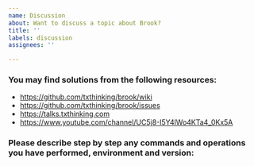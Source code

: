 ```yaml
---
name: Discussion
about: Want to discuss a topic about Brook?
title: ''
labels: discussion
assignees: ''

---
```


### You may find solutions from the following resources:

* https://github.com/txthinking/brook/wiki
* https://github.com/txthinking/brook/issues
* https://talks.txthinking.com
* https://www.youtube.com/channel/UC5j8-I5Y4lWo4KTa4_0Kx5A

### Please describe step by step any commands and operations you have performed, environment and version:
